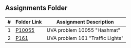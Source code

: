 ##  Assignments Folder

|   #   | Folder Link      | Assignment Description           |
| :---: | ---------------- | -------------------------------- |
|   1   | [P10055](P10055) | UVA problem 10055 "Hashmat"      |
|   2   | [P161](P161)     | UVA problem 161 "Traffic Lights"  |
